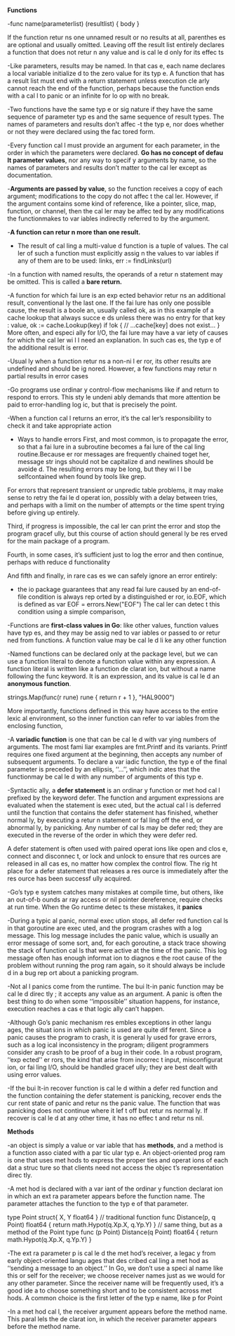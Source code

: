 **Functions**

-func name(parameterlist) (resultlist)
{
body
}

If the function retur ns one unnamed result or no results at all, parenthes es are optional and usually omitted. Leaving off the result list entirely declares a function that does not retur n any value and is cal le d only for its effec ts

-Like parameters, results may be named. In that cas e, each name declares a local variable initialize
d to the zero value for its typ e.
A function that has a result list must end with a return statement unless execution cle arly
cannot reach the end of the function, perhaps because the function ends with a cal l to panic
or an infinite for lo op with no break.

-Two functions have the same typ e or
sig nature if they have the same sequence of parameter typ es and the same sequence of result
types. The names of parameters and results don’t affec -t the typ e, nor does whether or not they
were declared using the fac tored form.

-Every function cal l must provide an argument for each parameter, in the order in which the
parameters were declared. **Go has no concept of defau lt parameter values**, nor any way to
specif y arguments by name, so the names of parameters and results don’t matter to the cal ler
except as documentation.

-**Arguments are passed by value**, so the function receives a copy of each argument; modifications
to the copy do not affec t the cal ler. However, if the argument contains some kind of reference,
like a pointer, slice, map, function, or channel, then the cal ler may be affec ted by any
modifications the functionmakes to var iables indirectly referred to by the argument.

-**A function can retur n more than one result.**

- The result of cal ling a multi-value d function is a tuple of values. The cal ler of such a function
must explicitly assig n the values to var iables if any of them are to be used:
links, err := findLinks(url)

-In a function with named results, the operands of a retur n statement may be omitted. This is
called a **bare return.**

-A function for which fai lure is an exp ected behavior retur ns an additional result, conventional
ly the last one. If the fai lure has only one possible cause, the result is a boole an, usually
called ok, as in this example of a cache lookup that always succe e ds unless there was no entry
for that key :
value, ok := cache.Lookup(key)
if !ok {
// ...cache[key] does not exist...
}
More often, and especi ally for I/O, the fai lure may have a var iety of causes for which the cal ler
wi l l need an explanation. In such cas es, the typ e of the additional result is error.

-Usual ly when a function retur ns a non-ni l er ror, its other results are undefined and should be
ig nored. However, a few functions may retur n partial results in error cases

-Go programs use ordinar y control-flow mechanisms like if and return to
respond to errors. This sty le undeni ably demands that more attention be paid to error-handling
log ic, but that is precisely the point.

-When a function cal l returns an error, it’s the cal ler’s responsibility to check it and take
appropriate action

- Ways to handle errors
First, and most common, is to propagate the error, so that a fai lure in a subroutine becomes a
fai lure of the cal ling routine.Because er ror messages are frequently chained toget her, message str ings should not be capitalize d and newlines should be avoide d. The resulting errors may be long, but they wi l l be selfcontained when found by tools like grep.

For errors that represent transient or
unpredic table problems, it may make sense to retry the fai le d operat ion, possibly with a delay
between tries, and perhaps with a limit on the number of attempts or the time spent trying
before giving up entirely.

Third, if progress is impossible, the cal ler can print the error and stop the program gracef ully,
but this course of action should general ly be res erved for the main package of a program.

Fourth, in some cases, it’s sufficient just to log the error and then continue, perhaps with
reduce d functionality

And fifth and finally, in rare cas es we can safely ignore an error entirely:

- the io package guarantees that any read fai lure caused by an end-of-file condition
is always rep orted by a distinguished er ror, io.EOF, which is defined as
var EOF = errors.New("EOF")
The cal ler can detec t this condition using a simple comparison,

-Functions are **first-class values in Go**: like other values, function values have typ es, and they
may be assig ned to var iables or passed to or retur ned from functions. A function value may
be cal le d li ke any other function

-Named functions can be declared only at the package level, but we can use a function literal to
denote a function value within any expression. A function literal is written like a function
de clarat ion, but without a name following the func keyword. It is an expression, and its value
is cal le d an **anonymous function**.

strings.Map(func(r rune) rune { return r + 1 }, "HAL9000")

More importantly, functions defined in this way have access to the entire lexic al environment,
so the inner function can refer to var iables from the enclosing function,

-A **variadic function** is one that can be cal le d with var ying numbers of arguments. The most
fami liar examples are fmt.Printf and its variants. Printf requires one fixed argument at the
beginning, then accepts any number of subsequent arguments.
To declare a var iadic function, the typ e of the final parameter is preceded by an ellipsis, ‘‘...’’,
which indic ates that the functionmay be cal le d with any number of arguments of this typ e.

-Syntactic ally, a **defer statement** is an ordinar y function or met hod cal l prefixed by the
keyword defer. The function and argument expressions are evaluated when the statement is
exec uted, but the actual cal l is deferred until the function that contains the defer statement
has finished, whether normal ly, by executing a retur n statement or fal ling off the end, or
abnormal ly, by panicking. Any number of cal ls may be defer red; they are executed in the
reverse of the order in which they were defer red.

A defer statement is often used with paired operat ions like open and clos e, connect and disconnec
t, or lock and unlock to ensure that res ources are released in all cas es, no matter how
complex the control flow. The rig ht place for a defer statement that releases a res ource is
immediately after the res ource has been successf ully acquired.

-Go’s typ e system catches many mistakes at compile time, but others, like an out-of-b ounds
ar ray access or nil pointer dereference, require checks at run time. When the Go runtime
detec ts these mistakes, it **panics**

-During a typic al panic, normal exec ution stops, all defer red function cal ls in that goroutine are
exec uted, and the program crashes with a log message. This log message includes the panic
value, which is usually an error message of some sort, and, for each goroutine, a stack trace
showing the stack of function cal ls that were active at the time of the panic. This log message
often has enough informat ion to diagnos e the root cause of the problem without running the
prog ram again, so it should always be include d in a bug rep ort about a panicking program.

-Not al l panics come from the runtime. The bui lt-in panic function may be cal le d direc tly ; it
accepts any value as an argument. A panic is often the best thing to do when some ‘‘impossible’’
situation happens, for instance, execution reaches a cas e that logic ally can’t happen.

-Although Go’s panic mechanism res embles exceptions in other langu ages, the situat ions in
which panic is used are quite dif ferent. Since a panic causes the program to crash, it is general
ly used for grave errors, such as a log ical inconsistency in the program; diligent programmers
consider any crash to be proof of a bug in their code. In a robust program, ‘‘exp ected’’
er rors, the kind that arise from incorrec t input, misconfigurat ion, or fai ling I/O, should be
handled gracef ully; they are best dealt with using error values.

-If the bui lt-in recover function is cal le d within a defer red function and the function containing
the defer statement is panicking, recover ends the cur rent state of panic and retur ns the
panic value. The function that was panicking does not continue where it lef t off but retur ns
normal ly. If recover is cal le d at any other time, it has no effec t and retur ns nil.


**Methods**

-an object is simply a value or var iable that has **methods**, and a method is a function
asso ciated with a par tic ular typ e. An object-oriented prog ram is one that uses met hods to
express the proper ties and operat ions of each dat a struc ture so that clients need not access the
objec t’s representation direc tly.

-A met hod is declared with a var iant of the ordinar y function declarat ion in which an ext ra
parameter appears before the function name. The parameter attaches the function to the typ e
of that parameter.

type Point struct{ X, Y float64 }
// traditional function
func Distance(p, q Point) float64 {
	return math.Hypot(q.Xp.X, q.Yp.Y)
}
// same thing, but as a method of the Point type
func (p Point) Distance(q Point) float64 {
	return math.Hypot(q.Xp.X, q.Yp.Y)
}

-The ext ra parameter p is cal le d the met hod’s receiver, a legac y from early object-oriented langu
ages that des cribed cal ling a met hod as ‘‘sending a message to an object.’’
In Go, we don’t use a speci al name like this or self for the receiver; we choose receiver
names just as we would for any other parameter. Since the receiver name will be frequently
used, it’s a good ide a to choose something short and to be consistent across met hods. A common
choice is the first letter of the typ e name, like p for Point

-In a met hod cal l, the receiver argument appears before the method name. This paral lels the
de clarat ion, in which the receiver parameter appears before the method name.



